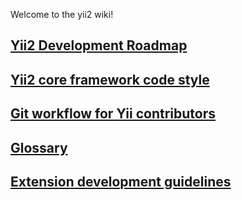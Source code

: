 Welcome to the yii2 wiki!

## [Yii2 Development Roadmap](https://github.com/yiisoft/yii2/wiki/Yii2-Development-Roadmap)
## [Yii2 core framework code style](https://github.com/yiisoft/yii2/wiki/Core-framework-code-style)
## [Git workflow for Yii contributors](https://github.com/yiisoft/yii/wiki/Git-workflow-for-Yii-contributors)

## [Glossary](https://github.com/yiisoft/yii2/wiki/Glossary)

## [Extension development guidelines](https://github.com/yiisoft/yii2/wiki/Extension-Development)
